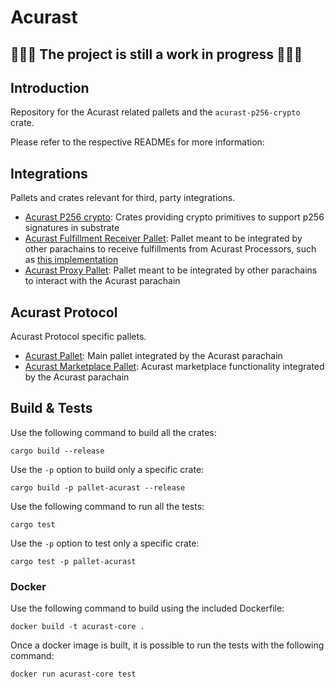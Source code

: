 # Acurast
## 🚧🚧🚧 The project is still a work in progress 🚧🚧🚧

## Introduction

Repository for the Acurast related pallets and the `acurast-p256-crypto` crate.

Please refer to the respective READMEs for more information:

## Integrations

Pallets and crates relevant for third, party integrations.

- [Acurast P256 crypto](p256-crypto/README.md): Crates providing crypto primitives to support p256 signatures in substrate
- [Acurast Fulfillment Receiver Pallet](pallets/acurast-fulfillment-receiver/README.md): Pallet meant to be integrated by other parachains to receive fulfillments from Acurast Processors, such as [this implementation](https://github.com/Acurast/data-processor)
- [Acurast Proxy Pallet](pallets/proxy/README.md): Pallet meant to be integrated by other parachains to interact with the Acurast parachain

## Acurast Protocol

Acurast Protocol specific pallets.

- [Acurast Pallet](pallets/acurast/README.md): Main pallet integrated by the Acurast parachain
- [Acurast Marketplace Pallet](pallets/marketplace/README.md): Acurast marketplace functionality integrated by the Acurast parachain

## Build & Tests

Use the following command to build all the crates:

```
cargo build --release
```

Use the `-p` option to build only a specific crate:

```
cargo build -p pallet-acurast --release
```

Use the following command to run all the tests:

```
cargo test
```

Use the `-p` option to test only a specific crate:

```
cargo test -p pallet-acurast
```

### Docker

Use the following command to build using the included Dockerfile:

```
docker build -t acurast-core .
```

Once a docker image is built, it is possible to run the tests with the following command:

```
docker run acurast-core test
```
